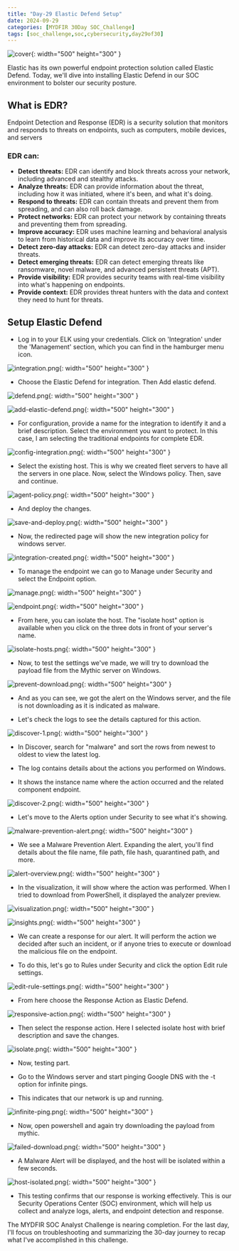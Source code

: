 ```yaml
---
title: "Day-29 Elastic Defend Setup"
date: 2024-09-29
categories: [MYDFIR 30Day SOC_Challenge]
tags: [soc_challenge,soc,cybersecurity,day29of30]
---
```


![cover](/assets/install-edr/day-29-cover.png){: width="500" height="300" }

Elastic has its own powerful endpoint protection solution called Elastic Defend. Today, we'll dive into installing Elastic Defend in our SOC environment to bolster our security posture.

## What is EDR?

Endpoint Detection and Response (EDR) is a security solution that monitors and responds to threats on endpoints, such as computers, mobile devices, and servers

### EDR can:

- **Detect threats:** EDR can identify and block threats across your network, including advanced and stealthy attacks.
- **Analyze threats:** EDR can provide information about the threat, including how it was initiated, where it's been, and what it's doing.
- **Respond to threats:** EDR can contain threats and prevent them from spreading, and can also roll back damage.
- **Protect networks:** EDR can protect your network by containing threats and preventing them from spreading.
- **Improve accuracy:** EDR uses machine learning and behavioral analysis to learn from historical data and improve its accuracy over time.
- **Detect zero-day attacks:** EDR can detect zero-day attacks and insider threats.
- **Detect emerging threats:** EDR can detect emerging threats like ransomware, novel malware, and advanced persistent threats (APT).
- **Provide visibility:** EDR provides security teams with real-time visibility into what's happening on endpoints.
- **Provide context:**  EDR provides threat hunters with the data and context they need to hunt for threats.

## Setup Elastic Defend

- Log in to your ELK using your credentials. Click on 'Integration' under the 'Management' section, which you can find in the hamburger menu icon.

![integration.png](/assets/install-edr/integration.png){: width="500" height="300" }

- Choose the Elastic Defend for integration. Then Add elastic defend.

![defend.png](/assets/install-edr/defend.png){: width="500" height="300" }

![add-elastic-defend.png](/assets/install-edr/add-elastic-defend.png){: width="500" height="300" }

- For configuration, provide a name for the integration to identify it and a brief description. Select the environment you want to protect. In this case, I am selecting the traditional endpoints for complete EDR.

![config-integration.png](/assets/install-edr/config-integration.png){: width="500" height="300" }

- Select the existing host. This is why we created fleet servers to have all the servers in one place. Now, select the Windows policy. Then, save and continue.

![agent-policy.png](/assets/install-edr/agent-policy.png){: width="500" height="300" }

- And deploy the changes.

![save-and-deploy.png](/assets/install-edr/save-and-deploy.png){: width="500" height="300" }

- Now, the redirected page will show the new integration policy for windows server.

![integration-created.png](/assets/install-edr/integration-created.png){: width="500" height="300" }

- To manage the endpoint we can go to Manage under Security and select the Endpoint option.

![manage.png](/assets/install-edr/manage.png){: width="500" height="300" }

![endpoint.png](/assets/install-edr/endpoint.png){: width="500" height="300" }

- From here, you can isolate the host. The "isolate host" option is available when you click on the three dots in front of your server's name.

![isolate-hosts.png](/assets/install-edr/isolate-hosts.png){: width="500" height="300" }

- Now, to test the settings we've made, we will try to download the payload file from the Mythic server on Windows.

![prevent-download.png](/assets/install-edr/prevent-download.png){: width="500" height="300" }

- And as you can see, we got the alert on the Windows server, and the file is not downloading as it is indicated as malware.

- Let's check the logs to see the details captured for this action.

![discover-1.png](/assets/install-edr/discover-1.png){: width="500" height="300" }

- In Discover, search for "malware" and sort the rows from newest to oldest to view the latest log.

- The log contains details about the actions you performed on Windows.

- It shows the instance name where the action occurred and the related component endpoint.

![discover-2.png](/assets/install-edr/discover-2.png){: width="500" height="300" }

- Let's move to the Alerts option under Security to see what it's showing.

![malware-prevention-alert.png](/assets/install-edr/malware-prevention-alert.png){: width="500" height="300" }

- We see a Malware Prevention Alert. Expanding the alert, you'll find details about the file name, file path, file hash, quarantined path, and more.

![alert-overview.png](/assets/install-edr/alert-overview.png){: width="500" height="300" }

- In the visualization, it will show where the action was performed. When I tried to download from PowerShell, it displayed the analyzer preview.

![visualization.png](/assets/install-edr/visualization.png){: width="500" height="300" }

![insights.png](/assets/install-edr/insights.png){: width="500" height="300" }

- We can create a response for our alert. It will perform the action we decided after such an incident, or if anyone tries to execute or download the malicious file on the endpoint.

- To do this, let's go to Rules under Security and click the option Edit rule settings.

![edit-rule-settings.png](/assets/install-edr/edit-rule-settings.png){: width="500" height="300" }

- From here choose the Response Action as Elastic Defend.

![responsive-action.png](/assets/install-edr/responsive-action.png){: width="500" height="300" }

- Then select the response action. Here I selected isolate host with brief description and save the changes.

![isolate.png](/assets/install-edr/isolate.png){: width="500" height="300" }

- Now, testing part.

- Go to the Windows server and start pinging Google DNS with the -t option for infinite pings.

- This indicates that our network is up and running.

![infinite-ping.png](/assets/install-edr/infinite-ping.png){: width="500" height="300" }

- Now, open powershell and again try downloading the payload from mythic.

![failed-download.png](/assets/install-edr/failed-download.png){: width="500" height="300" }

- A Malware Alert will be displayed, and the host will be isolated within a few seconds.

![host-isolated.png](/assets/install-edr/host-isolated.png){: width="500" height="300" }

- This testing confirms that our response is working effectively. This is our Security Operations Center (SOC) environment, which will help us collect and analyze logs, alerts, and endpoint detection and response.

The MYDFIR SOC Analyst Challenge is nearing completion. For the last day, I'll focus on troubleshooting and summarizing the 30-day journey to recap what I've accomplished in this challenge.